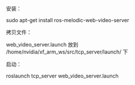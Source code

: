 安装：

sudo apt-get install ros-melodic-web-video-server

拷贝文件：

web_video_server.launch 放到 /home/nvidia/xf_arm_ws/src/tcp_server/launch/ 下

启动：

roslaunch tcp_server web_video_server.launch
